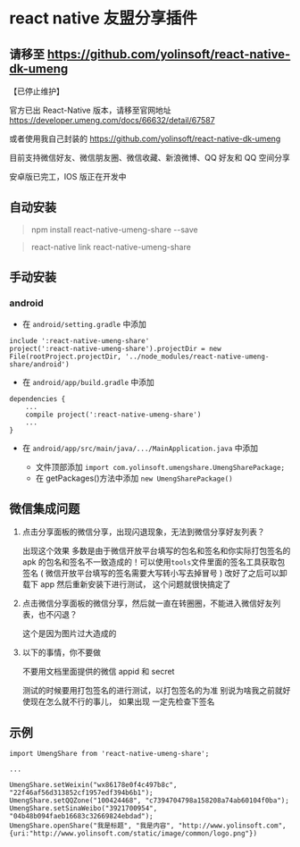 # react native 友盟分享插件

## 请移至 https://github.com/yolinsoft/react-native-dk-umeng

【已停止维护】

官方已出 React-Native 版本，请移至官网地址 https://developer.umeng.com/docs/66632/detail/67587

或者使用我自己封装的 https://github.com/yolinsoft/react-native-dk-umeng

目前支持微信好友、微信朋友圈、微信收藏、新浪微博、QQ 好友和 QQ 空间分享

安卓版已完工，IOS 版正在开发中

## 自动安装

> npm install react-native-umeng-share --save

> react-native link react-native-umeng-share

## 手动安装

### android

- 在 `android/setting.gradle` 中添加

```
include ':react-native-umeng-share'
project(':react-native-umeng-share').projectDir = new File(rootProject.projectDir, '../node_modules/react-native-umeng-share/android')
```

- 在 `android/app/build.gradle` 中添加

```
dependencies {
    ...
    compile project(':react-native-umeng-share')
    ...
}
```

- 在 `android/app/src/main/java/.../MainApplication.java` 中添加

  - 文件顶部添加 `import com.yolinsoft.umengshare.UmengSharePackage;`
  - 在 getPackages()方法中添加 `new UmengSharePackage()`

## 微信集成问题

1.  点击分享面板的微信分享，出现闪退现象，无法到微信分享好友列表？

    出现这个效果 多数是由于微信开放平台填写的包名和签名和你实际打包签名的 apk 的包名和签名不一致造成的！可以使用`tools`文件里面的签名工具获取包签名 ( 微信开放平台填写的签名需要大写转小写去掉冒号 ) 改好了之后可以卸载下 app 然后重新安装下进行测试， 这个问题就很快搞定了

2.  点击微信分享面板的微信分享，然后就一直在转圈圈，不能进入微信好友列表，也不闪退？

    这个是因为图片过大造成的

3.  以下的事情，你不要做

    不要用文档里面提供的微信 appid 和 secret

    测试的时候要用打包签名的进行测试，以打包签名的为准 别说为啥我之前就好使现在怎么就不行的事儿， 如果出现 一定先检查下签名

## 示例

```
import UmengShare from 'react-native-umeng-share';

...

UmengShare.setWeixin("wx86178e0f4c497b8c", "22f46af56d313852cf1957edf394b6b1");
UmengShare.setQQZone("100424468", "c7394704798a158208a74ab60104f0ba");
UmengShare.setSinaWeibo("3921700954", "04b48b094faeb16683c32669824ebdad");
UmengShare.openShare("我是标题", "我是内容", "http://www.yolinsoft.com", {uri:"http://www.yolinsoft.com/static/image/common/logo.png"})
```
